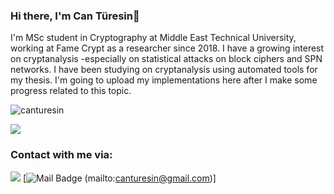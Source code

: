 
### Hi there, I'm Can Türesin👋 

I'm  MSc student in Cryptography at Middle East Technical University, working at Fame Crypt as a researcher since 2018. I have a growing interest on cryptanalysis -especially on statistical attacks on block ciphers and SPN networks. I have been studying on cryptanalysis using automated tools for my thesis. I'm going to upload my implementations here after I make some progress related to this topic.

<img src="https://komarev.com/ghpvc/?username=canturesin&color=red" alt="canturesin" /> </p>

[![](https://img.shields.io/github/followers/canturesin?style=social)](https://www.github.com/canturesin)

### Contact with me via:
[![](https://img.shields.io/badge/linkedin-%230077B5.svg?&style=for-the-badge&logo=linkedin&logoColor=white)](https://www.linkedin.com/in/canturesin/)
[![Mail Badge](https://img.shields.io/badge/canturesin@gmail.com-c14438?style=for-the-badge&logo=Gmail&logoColor=white&link=mailto:canturesin@gmail.com)
(mailto:canturesin@gmail.com)]


<!--
**canturesin/canturesin** is a ✨ _special_ ✨ repository because its `README.md` (this file) appears on your GitHub profile.

Here are some ideas to get you started:

- 🔭 I’m currently working on ...
- 🌱 I’m currently learning ...
- 👯 I’m looking to collaborate on ...
- 🤔 I’m looking for help with ...
- 💬 Ask me about ...
- 📫 How to reach me: ...
- 😄 Pronouns: ...
- ⚡ Fun fact: ...
-->
